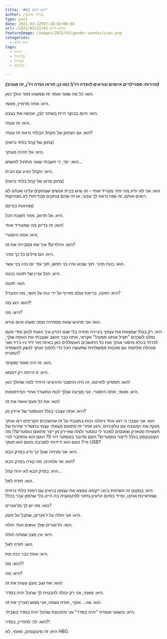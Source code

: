 ```yaml
---
title: 'הוא והיא #62'
author: נמרוד איזנברג
type: post
date: 2021-03-12T07:28:02+00:00
url: /2021/03/12/הוא-והיא-62/
featureImage: /images/2021/03/gender-wandavision.png
categories:
  - הוא והיא
tags:
  - זוגיות
  - טלוויזיה
  - מארוול
  - קומיקס

---
```

**_(זהירות: ספויילרים איומים ונוראים לוונדה ויז'ן! כמו כן: תראו וונדה ויז'ן, זה מגניב)_**

הוא: כל מה שאני אומר זה שמשהו מוזר הולך כאן.

היא: אתה מדמיין, מאמי.

הוא: היום בבוקר היית בשחור לבן, ועכשיו את בצבע.

היא: זה עונתי.

הוא: גם הצחוק של הקהל הבלתי נראה זה עונתי?

(צחוק של קהל בלתי נראה)

היא: אל תהיה מגוחך.

הוא: יופי, כי חשבתי שאני מתחיל להשתג&#8230;

היא: הקהל הגיע עם הבית.

(צחוק פרוע של קהל בלתי נראה)

הוא: אני לא יודע מה יותר מטריד אותי &#8211; זה שיש בבית אנשים שצוחקים עלינו ואנחנו לא רואים אותם, זה שזה נראה לך טבעי, או זה שהם צוחקים מבדיחות לא מצחיקות.

(מחיאות כפיים)

היא: אל תדאג, מחר תשכח הכל.

הוא: זה בדיוק מה שמטריד אותי!

היא: אתה היסטרי.

הוא: והילדים? איך את מסבירה את זה?

היא: הם גדלים כל כך מהר.

הוא: בטח מהר. תוך שבוע נהיו בני חמש, תוך עוד יום נהיו בני עשר.

היא: הכל עניין של תזונה נכונה.

הוא: תזונה.

היא: תזונה, בריאת עולם מזוייף על ידי כוח על חושי, מה ההבדל?

הוא: רגע מה?!

היא: מה?

הוא: אני מרגיש שאת מסתירה ממני משהו איום ונורא.

היא: רק בגלל שמצאת את עצמך בעיירה מוזרה בלי שום זיכרון איך הגעת לכאן ומדי פעם נפלט לשכנים "תציל אותנו ממנה!" אקראי, אתה כבר חושב שגנבתי את הגופה שלך, לכדתי בכלא מיסטי אותך ואת כל התושבים האומללים כאן באיזה חור ליד ניו ג'רזי ואני מנהלת מלחמה עם סוכנות ממשלתית שתעשה הכל כדי להפוך אותך לנשק להשמדה המונית?

הוא: זה היה מאוד ספציפי.

היא: זו הייתה רק דוגמא.

הוא: תפסיקי לחרטט, זה היה ההסבר הההגיוני היחיד למה שהולך כאן!

היא: מאמי, אתה היסטרי. אני מציעה שנלך לנוח ונתעורר אחרי הפירסומות.

הוא: את כל פעם עושה את זה!

היא: אתה עצבני בגלל הטוסטר של איירון מן?

הוא: אני עצבני כי רגע אחד ניהלנו ויכוח במטבח על זה שהשכנים הקריפים ראו אותך מנקה את המטבח עם טלקינזיס, ורגע אחרי זה פתאום מצאתי עצמי בתשדיר שירות של תעשיות סטארק שמנסים למכור לי טוסטר ולמה שאיירון מן ייצר פתאום טוסטרים?! מה הקונטקסט בכלל לייצור טוסטרים? האם מדובר בטוסטר דור 5? האם הוא מתחבר לוויי פיי? האם הוא ידידותי לסביבה והאם הוא תומך USB?

היא: אני מניחה שעל כך נדע בפרק הבא.

הוא: אוי אלוהים. מה קורה בפרק הבא?

היא: בפרק הבא לא יהיה קהל&#8230;

הוא: תודה לאל.

היא: במקום זה השיחות ביננו ייקטעו ונמצא את עצמנו בראיון עם דמות בלתי נראית שמראיינת אותנו, ומייד בסיום הראיון נחזור לסיטואציה בה היינו בלי שהזמן עבר בכלל.

הוא: מה יש לך מז'אנרים?

היא: אני חולה על ז'אנרים, שחבל על הזמן.

הוא: הז'אנרים שלך עושים _אותי_ חולה.

היא: אין מצב שאתה חולה.

הוא: תודה לאל.

היא: אתה כבר ככה מת.

הוא: מה?!

היא: מה?

הוא: את שוב פעם עשית את זה!

היא: מאמי, אני רק יכולה להבטיח לך שהכל יהיה בסדר.

הוא: אה&#8230; אוקיי, תודה נשמה, אני ממש מעריך את זה.

היא: וכשאני אומרת "יהיה בסדר" אני מתכוונת שהכל יהיה בסדר _בשבילי_.

הוא: לכי להזדיין, בסדר?!

היא: זה סיטקומים, מאמי, לא HBO.

